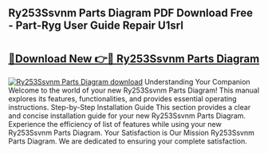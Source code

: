 ## Ry253Ssvnm Parts Diagram PDF Download Free - Part-Ryg User Guide Repair U1srl

# <h2><a href="http://dfocrq8.blite.top/?on=Ry253Ssvnm+Parts+Diagram">🔗Download New 👉🔴 Ry253Ssvnm Parts Diagram</a></h2>

[![Ry253Ssvnm Parts Diagram download](https://i.imgur.com/lujVjoI.png)](http://dfocrq8.blite.top/?on=Ry253Ssvnm+Parts+Diagram)
Understanding Your Companion Welcome to the world of your new Ry253Ssvnm Parts Diagram! This manual explores its features, functionalities, and provides essential operating instructions. Step-by-Step Installation Guide This section provides a clear and concise installation guide for your new Ry253Ssvnm Parts Diagram. Experience the efficiency of list of features while using your new Ry253Ssvnm Parts Diagram. Your Satisfaction is Our Mission Ry253Ssvnm Parts Diagram. We are dedicated to ensuring your complete satisfaction.
